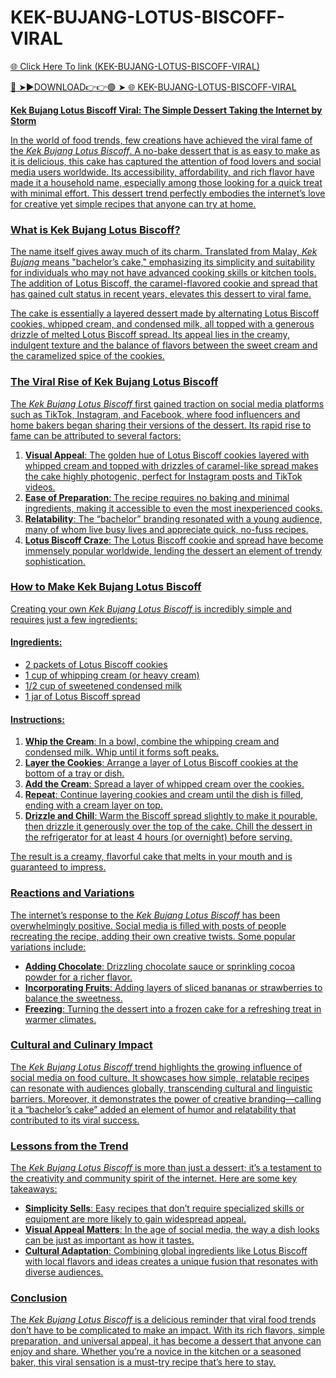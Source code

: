 # KEK-BUJANG-LOTUS-BISCOFF-VIRAL

<a href="https://fifa55ballz.com/vdsfgt4w"> 🌐 Click Here To link (KEK-BUJANG-LOTUS-BISCOFF-VIRAL)

🔴 ➤►DOWNLOAD👉👉🟢 ➤  <a href="https://fifa55ballz.com/vdsfgt4w"> 🌐 KEK-BUJANG-LOTUS-BISCOFF-VIRAL

**Kek Bujang Lotus Biscoff Viral: The Simple Dessert Taking the Internet by Storm**  

In the world of food trends, few creations have achieved the viral fame of the *Kek Bujang Lotus Biscoff*. A no-bake dessert that is as easy to make as it is delicious, this cake has captured the attention of food lovers and social media users worldwide. Its accessibility, affordability, and rich flavor have made it a household name, especially among those looking for a quick treat with minimal effort. This dessert trend perfectly embodies the internet’s love for creative yet simple recipes that anyone can try at home.

### What is Kek Bujang Lotus Biscoff?  

The name itself gives away much of its charm. Translated from Malay, *Kek Bujang* means "bachelor’s cake," emphasizing its simplicity and suitability for individuals who may not have advanced cooking skills or kitchen tools. The addition of Lotus Biscoff, the caramel-flavored cookie and spread that has gained cult status in recent years, elevates this dessert to viral fame.  

The cake is essentially a layered dessert made by alternating Lotus Biscoff cookies, whipped cream, and condensed milk, all topped with a generous drizzle of melted Lotus Biscoff spread. Its appeal lies in the creamy, indulgent texture and the balance of flavors between the sweet cream and the caramelized spice of the cookies.  

### The Viral Rise of Kek Bujang Lotus Biscoff  

The *Kek Bujang Lotus Biscoff* first gained traction on social media platforms such as TikTok, Instagram, and Facebook, where food influencers and home bakers began sharing their versions of the dessert. Its rapid rise to fame can be attributed to several factors:  

1. **Visual Appeal**: The golden hue of Lotus Biscoff cookies layered with whipped cream and topped with drizzles of caramel-like spread makes the cake highly photogenic, perfect for Instagram posts and TikTok videos.  
2. **Ease of Preparation**: The recipe requires no baking and minimal ingredients, making it accessible to even the most inexperienced cooks.  
3. **Relatability**: The “bachelor” branding resonated with a young audience, many of whom live busy lives and appreciate quick, no-fuss recipes.  
4. **Lotus Biscoff Craze**: The Lotus Biscoff cookie and spread have become immensely popular worldwide, lending the dessert an element of trendy sophistication.  

### How to Make Kek Bujang Lotus Biscoff  

Creating your own *Kek Bujang Lotus Biscoff* is incredibly simple and requires just a few ingredients:  

#### Ingredients:  
- 2 packets of Lotus Biscoff cookies  
- 1 cup of whipping cream (or heavy cream)  
- 1/2 cup of sweetened condensed milk  
- 1 jar of Lotus Biscoff spread  

#### Instructions:  
1. **Whip the Cream**: In a bowl, combine the whipping cream and condensed milk. Whip until it forms soft peaks.  
2. **Layer the Cookies**: Arrange a layer of Lotus Biscoff cookies at the bottom of a tray or dish.  
3. **Add the Cream**: Spread a layer of whipped cream over the cookies.  
4. **Repeat**: Continue layering cookies and cream until the dish is filled, ending with a cream layer on top.  
5. **Drizzle and Chill**: Warm the Biscoff spread slightly to make it pourable, then drizzle it generously over the top of the cake. Chill the dessert in the refrigerator for at least 4 hours (or overnight) before serving.  

The result is a creamy, flavorful cake that melts in your mouth and is guaranteed to impress.  

### Reactions and Variations  

The internet’s response to the *Kek Bujang Lotus Biscoff* has been overwhelmingly positive. Social media is filled with posts of people recreating the recipe, adding their own creative twists. Some popular variations include:  
- **Adding Chocolate**: Drizzling chocolate sauce or sprinkling cocoa powder for a richer flavor.  
- **Incorporating Fruits**: Adding layers of sliced bananas or strawberries to balance the sweetness.  
- **Freezing**: Turning the dessert into a frozen cake for a refreshing treat in warmer climates.  

### Cultural and Culinary Impact  

The *Kek Bujang Lotus Biscoff* trend highlights the growing influence of social media on food culture. It showcases how simple, relatable recipes can resonate with audiences globally, transcending cultural and linguistic barriers. Moreover, it demonstrates the power of creative branding—calling it a “bachelor’s cake” added an element of humor and relatability that contributed to its viral success.  

### Lessons from the Trend  

The *Kek Bujang Lotus Biscoff* is more than just a dessert; it’s a testament to the creativity and community spirit of the internet. Here are some key takeaways:  
- **Simplicity Sells**: Easy recipes that don’t require specialized skills or equipment are more likely to gain widespread appeal.  
- **Visual Appeal Matters**: In the age of social media, the way a dish looks can be just as important as how it tastes.  
- **Cultural Adaptation**: Combining global ingredients like Lotus Biscoff with local flavors and ideas creates a unique fusion that resonates with diverse audiences.  

### Conclusion  

The *Kek Bujang Lotus Biscoff* is a delicious reminder that viral food trends don’t have to be complicated to make an impact. With its rich flavors, simple preparation, and universal appeal, it has become a dessert that anyone can enjoy and share. Whether you’re a novice in the kitchen or a seasoned baker, this viral sensation is a must-try recipe that’s here to stay.



